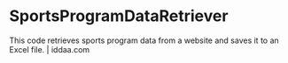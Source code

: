 # SportsProgramDataRetriever
This code retrieves sports program data from a website and saves it to an Excel file. | iddaa.com

